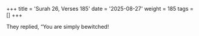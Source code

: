 +++
title = 'Surah 26, Verses 185'
date = '2025-08-27'
weight = 185
tags = []
+++

They replied, “You are simply bewitched!